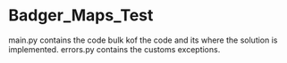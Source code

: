 # Badger_Maps_Test
main.py contains the code bulk kof the code and its where the solution is implemented.
errors.py contains the customs exceptions.
